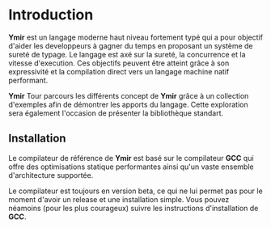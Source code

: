 # Introduction

**Ymir** est un langage moderne haut niveau fortement typé qui a pour objectif d'aider les developpeurs à gagner du temps en proposant un système de sureté de typage. Le langage est axé sur la sureté, la concurrence et la vitesse d'execution. Ces objectifs peuvent être atteint grâce à son expressivité et la compilation direct vers un langage machine natif performant.

**Ymir** Tour parcours les différents concept de **Ymir** grâce à un collection d'exemples afin de démontrer les apports du langage. Cette exploration sera également l'occasion de présenter la bibliothèque standart.

## Installation

Le compilateur de référence de **Ymir** est basé sur le compilateur **GCC** qui offre des optimisations statique performantes ainsi qu'un vaste ensemble d'architecture supportée.

Le compilateur est toujours en version beta, ce qui ne lui permet pas pour le moment d'avoir un release et une installation simple. Vous pouvez néamoins \(pour les plus courageux\) suivre les instructions d'installation de **GCC**.

